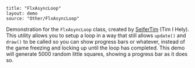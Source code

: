 ```
title: "FlxAsyncLoop"
layout: demo
source: "Other/FlxAsyncLoop"
```
Demonstration for the `FlxAsyncLoop` class, created by [SeiferTim](http://tims-world.com/) (Tim I Hely).
This utility allows you to setup a loop in a way that still allows `update()` and `draw()` to be called so you can show progress bars or whatever, instead of the game freezing and locking up until the loop has completed.
This demo will generate 5000 random little squares, showing a progress bar as it does so.